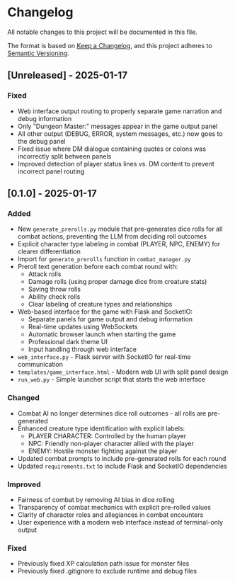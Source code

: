 # Changelog

All notable changes to this project will be documented in this file.

The format is based on [Keep a Changelog](https://keepachangelog.com/en/1.0.0/),
and this project adheres to [Semantic Versioning](https://semver.org/spec/v2.0.0.html).

## [Unreleased] - 2025-01-17

### Fixed
- Web interface output routing to properly separate game narration and debug information
- Only "Dungeon Master:" messages appear in the game output panel
- All other output (DEBUG, ERROR, system messages, etc.) now goes to the debug panel
- Fixed issue where DM dialogue containing quotes or colons was incorrectly split between panels
- Improved detection of player status lines vs. DM content to prevent incorrect panel routing

## [0.1.0] - 2025-01-17

### Added
- New `generate_prerolls.py` module that pre-generates dice rolls for all combat actions, preventing the LLM from deciding roll outcomes
- Explicit character type labeling in combat (PLAYER, NPC, ENEMY) for clearer differentiation
- Import for `generate_prerolls` function in `combat_manager.py`
- Preroll text generation before each combat round with:
  - Attack rolls
  - Damage rolls (using proper damage dice from creature stats)
  - Saving throw rolls
  - Ability check rolls
  - Clear labeling of creature types and relationships
- Web-based interface for the game with Flask and SocketIO:
  - Separate panels for game output and debug information
  - Real-time updates using WebSockets
  - Automatic browser launch when starting the game
  - Professional dark theme UI
  - Input handling through web interface
- `web_interface.py` - Flask server with SocketIO for real-time communication
- `templates/game_interface.html` - Modern web UI with split panel design
- `run_web.py` - Simple launcher script that starts the web interface

### Changed
- Combat AI no longer determines dice roll outcomes - all rolls are pre-generated
- Enhanced creature type identification with explicit labels:
  - PLAYER CHARACTER: Controlled by the human player
  - NPC: Friendly non-player character allied with the player
  - ENEMY: Hostile monster fighting against the player
- Updated combat prompts to include pre-generated rolls for each round
- Updated `requirements.txt` to include Flask and SocketIO dependencies

### Improved
- Fairness of combat by removing AI bias in dice rolling
- Transparency of combat mechanics with explicit pre-rolled values
- Clarity of character roles and allegiances in combat encounters
- User experience with a modern web interface instead of terminal-only output

### Fixed
- Previously fixed XP calculation path issue for monster files
- Previously fixed .gitignore to exclude runtime and debug files